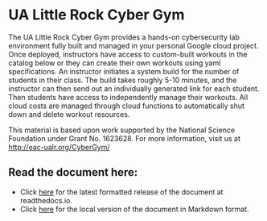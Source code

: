 # UA Little Rock Cyber Gym

The UA Little Rock Cyber Gym provides a hands-on cybersecurity lab environment fully built and managed in your personal Google cloud project. Once deployed, instructors have access to custom-built workouts in the catalog below or they can create their own workouts using yaml specifications. An instructor initiates a system build for the number of students in their class. The build takes roughly 5-10 minutes, and the instructor can then send out an individually generated link for each student. Then students have access to independently manage their workouts. All cloud costs are managed through cloud functions to automatically shut down and delete workout resources.

This material is based upon work supported by the National Science Foundation under Grant No. 1623628. For more information, visit us at http://eac-ualr.org/CyberGym/

## Read the document here:
* Click [here](http://ualr-cyber-gym.readthedocs.io/) for the latest formatted release of the document at readthedocs.io.
* Click [here](docs/README.md) for the local version of the document in Markdown format.
